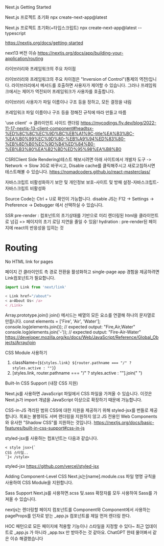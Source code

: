 Next.js Getting Started

Next.js 프로젝트 초기화
npx create-next-app@latest

Next.js 프로젝트 초기화(+타입스크립트)
npx create-next-app@latest --typescript

https://nextjs.org/docs/getting-started

next13 버전 이슈
https://nextjs.org/docs/app/building-your-application/routing


라이브러리와 프레임워크의 주요 차이점

라이브러리와 프레임워크의 주요 차이점은 "Inversion of Control"(통제의 역전)입니다.
라이브러리에서 메서드를 호출하면 사용자가 제어할 수 있습니다.
그러나 프레임워크에서는 제어가 역전되어 프레임워크가 사용자를 호출합니다.

라이브러리
사용자가 파일 이름이나 구조 등을 정하고, 모든 결정을 내림

프레임워크
파일 이름이나 구조 등을 정해진 규칙에 따라 만들고 따름

'use client' -> 클라이언트 사이드 랜더링
https://mycodings.fly.dev/blog/2022-11-17-nextjs-13-client-component#headtsx-%ED%8C%8C%EC%9D%BC%EB%A1%9C-title%EA%B3%BC-%EA%B0%99%EC%9D%80-%EB%A9%94%ED%83%80-%EB%8D%B0%EC%9D%B4%ED%84%B0-%EB%B3%80%EA%B2%BD%ED%95%98%EA%B8%B0

CSR(Client Side Rendering)테스트 해보시려면
아래 사이트에서 개발자 도구 -> Network -> Slow 3G로 바꾸시고, Disable cache를 클릭해주시고 새로고침하시면 테스트해볼 수 있습니다.
https://nomadcoders.github.io/react-masterclass/

자바스크립트 비활성화하기
보안 및 개인정보 보호-사이트 및 방패 설정-자바스크립트-자바스크립트 비활성화

Source Code는 Ctrl + U로 확인이 가능합니다.
disable JS는 F12 -> Settings -> Preference -> Debugger 에서 선택하실 수 있습니다.

SSR
pre-render : 컴포넌트의 초기상태를 기반으로 미리 렌더링된 html을 클라이언트로 넘김 => 페이지의 초기 로딩 지연을 줄일 수 있음!
hydration : pre-render된 페이지에 react의 반응성을 입히는 것

# Routing
No HTML link for pages

페이지 간 클라이언트 측 경로 전환을 활성화하고 single-page app 경험을 제공하려면 Link컴포넌트가 필요합니다.
```javascript
import Link from 'next/link'

< Link href="/about">
< a>About Us< /a>
< /Link>
```





Array.prototype.join()
join() 메서드는 배열의 모든 요소를 연결해 하나의 문자열로 만듭니다.
const elements = ['Fire', 'Air', 'Water'];
console.log(elements.join()); // expected output: "Fire,Air,Water"
console.log(elements.join('-')); // expected output: "Fire-Air-Water"
https://developer.mozilla.org/ko/docs/Web/JavaScript/Reference/Global_Objects/Array/join

CSS Module 사용하기
1. className={`${styles.link} ${router.pathname === "/" ? styles.active : ""}`}
2. [styles.link, router.pathname === "/" ? styles.active : ""].join(" ")



Built-In CSS Support (내장 CSS 지원)

Next.js를 사용하면 JavaScript 파일에서 CSS 파일을 가져올 수 있습니다.
이것은 Next.js가 import 개념을 JavaScript 이상으로 확장하기 때문에 가능합니다.

CSS-in-JS
격리된 범위 CSS에 대한 지원을 제공하기 위해 styled-jsx를 번들로 제공합니다. 목표는 불행히도 서버 렌더링을 지원하지 않고 JS 전용인 Web Components와 유사한 "Shadow CSS"를 지원하는 것입니다.
https://nextjs.org/docs/basic-features/built-in-css-support#css-in-js

styled-jsx를 사용하는 컴포넌트는 다음과 같습니다.
```
< style jsx>{`
CSS 스타일..
`}< /style>
```
styled-jsx
https://github.com/vercel/styled-jsx

Adding Component-Level CSS
Next.js는[name].module.css 파일 명명 규칙을 사용하여 CSS Module을 지원합니다.

Sass Support
Next.js를 사용하면.scss 및.sass 확장자를 모두 사용하여 Sass를 가져올 수 있습니다.


nextjs는 렌더링할 페이지 컴포넌트를 Component와 Component에서 사용하는 pageProps를 인자로 받는 _app.js 컴포넌트를 제일 먼저 렌더링 한다.

HOC 패턴으로 모든 페이지에 적용할 기능이나 스타일을 지정할 수 있다~
최근 업데이트로 _app.js 가 아니라 _app.tsx 만 받아주는 것 같아요. ChatGPT 한테 물어봐서 같은 이슈 해결했습니다